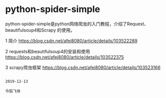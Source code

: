 # python-spider-simple
python-spider-simple是python网络爬虫的入门教程，介绍了Request、beautifulsoup4和Scrapy 的使用。

1	简介 https://blog.csdn.net/afei8080/article/details/103522289

2 requests和beautifulsoup4的安装和使用 https://blog.csdn.net/afei8080/article/details/103522375

3	scrapy爬虫框架 https://blog.csdn.net/afei8080/article/details/103523166



                                                                                              2019-12-13
                                                                                              令狐飞侠
